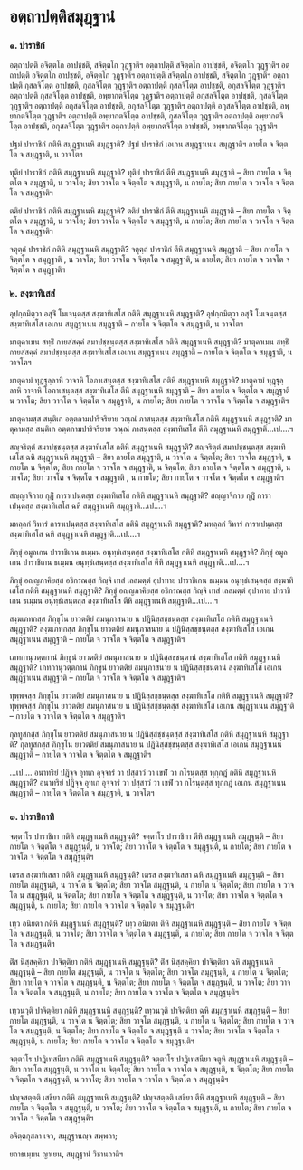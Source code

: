 <h1>อตฺถาปตฺติสมุฎฺฐานํ</h1>
<h3>๑. ปาราชิกํ</h3>
<p> อตฺถาปตฺติ     อจิตฺตโก อาปชฺชติ, สจิตฺตโก วุฎฺฐาติฯ อตฺถาปตฺติ สจิตฺตโก อาปชฺชติ, อจิตฺตโก วุฎฺฐาติฯ อตฺถาปตฺติ อจิตฺตโก อาปชฺชติ, อจิตฺตโก วุฎฺฐาติฯ อตฺถาปตฺติ สจิตฺตโก อาปชฺชติ, สจิตฺตโก วุฎฺฐาติฯ อตฺถาปตฺติ กุสลจิโตฺต อาปชฺชติ, กุสลจิโตฺต วุฎฺฐาติฯ อตฺถาปตฺติ กุสลจิโตฺต อาปชฺชติ, อกุสลจิโตฺต วุฎฺฐาติฯ อตฺถาปตฺติ กุสลจิโตฺต อาปชฺชติ, อพฺยากตจิโตฺต วุฎฺฐาติฯ อตฺถาปตฺติ อกุสลจิโตฺต อาปชฺชติ, กุสลจิโตฺต วุฎฺฐาติฯ อตฺถาปตฺติ อกุสลจิโตฺต อาปชฺชติ, อกุสลจิโตฺต วุฎฺฐาติฯ อตฺถาปตฺติ อกุสลจิโตฺต อาปชฺชติ, อพฺยากตจิโตฺต วุฎฺฐาติฯ อตฺถาปตฺติ อพฺยากตจิโตฺต อาปชฺชติ, กุสลจิโตฺต วุฎฺฐาติฯ อตฺถาปตฺติ อพฺยากตจิโตฺต อาปชฺชติ, อกุสลจิโตฺต วุฎฺฐาติฯ อตฺถาปตฺติ อพฺยากตจิโตฺต อาปชฺชติ, อพฺยากตจิโตฺต วุฎฺฐาติฯ</p>


<p>ปฐมํ ปาราชิกํ กติหิ สมุฎฺฐาเนหิ สมุฎฺฐาติ? ปฐมํ ปาราชิกํ เอเกน สมุฎฺฐาเนน สมุฎฺฐาติฯ กายโต จ จิตฺตโต จ สมุฎฺฐาติ, น วาจโตฯ</p>


<p>ทุติยํ ปาราชิกํ กติหิ สมุฎฺฐาเนหิ สมุฎฺฐาติ? ทุติยํ ปาราชิกํ ตีหิ สมุฎฺฐาเนหิ สมุฎฺฐาติ – สิยา กายโต จ จิตฺตโต จ สมุฎฺฐาติ, น วาจโต; สิยา วาจโต จ จิตฺตโต จ สมุฎฺฐาติ, น กายโต; สิยา กายโต จ  วาจโต จ จิตฺตโต จ สมุฎฺฐาติฯ</p>


<p>ตติยํ ปาราชิกํ กติหิ สมุฎฺฐาเนหิ สมุฎฺฐาติ? ตติยํ ปาราชิกํ ตีหิ สมุฎฺฐาเนหิ สมุฎฺฐาติ – สิยา กายโต จ จิตฺตโต จ สมุฎฺฐาติ, น วาจโต; สิยา วาจโต จ จิตฺตโต จ สมุฎฺฐาติ, น กายโต; สิยา กายโต จ วาจโต จ จิตฺตโต จ สมุฎฺฐาติฯ</p>


<p>จตุตฺถํ  ปาราชิกํ กติหิ สมุฎฺฐาเนหิ สมุฎฺฐาติ? จตุตฺถํ ปาราชิกํ ตีหิ สมุฎฺฐาเนหิ สมุฎฺฐาติ – สิยา กายโต จ จิตฺตโต จ สมุฎฺฐาติ , น วาจโต; สิยา วาจโต จ จิตฺตโต จ สมุฎฺฐาติ, น กายโต; สิยา กายโต จ วาจโต จ จิตฺตโต จ สมุฎฺฐาติฯ</p>

</p>


<h3>๒. สงฺฆาทิเสสํ</h3>
<p> อุปกฺกมิตฺวา อสุจิํ โมเจนฺตสฺส สงฺฆาทิเสโส กติหิ สมุฎฺฐาเนหิ สมุฎฺฐาติ? อุปกฺกมิตฺวา อสุจิํ โมเจนฺตสฺส สงฺฆาทิเสโส เอเกน สมุฎฺฐาเนน สมุฎฺฐาติ – กายโต จ จิตฺตโต จ สมุฎฺฐาติ, น วาจโตฯ</p>


<p>มาตุคาเมน สทฺธิํ กายสํสคฺคํ สมาปชฺชนฺตสฺส สงฺฆาทิเสโส กติหิ สมุฎฺฐาเนหิ สมุฎฺฐาติ? มาตุคาเมน สทฺธิํ กายสํสคฺคํ สมาปชฺชนฺตสฺส สงฺฆาทิเสโส เอเกน สมุฎฺฐาเนน สมุฎฺฐาติ – กายโต จ จิตฺตโต จ สมุฎฺฐาติ, น วาจโตฯ</p>


<p>มาตุคามํ ทุฎฺฐุลฺลาหิ วาจาหิ โอภาเสนฺตสฺส สงฺฆาทิเสโส กติหิ สมุฎฺฐาเนหิ สมุฎฺฐาติ? มาตุคามํ ทุฎฺฐุลฺลาหิ วาจาหิ โอภาเสนฺตสฺส สงฺฆาทิเสโส ตีหิ สมุฎฺฐาเนหิ สมุฎฺฐาติ – สิยา กายโต จ  จิตฺตโต จ สมุฎฺฐาติ น วาจโต; สิยา วาจโต  จ จิตฺตโต จ สมุฎฺฐาติ, น กายโต; สิยา กายโต จ วาจโต จ จิตฺตโต จ สมุฎฺฐาติฯ</p>


<p>มาตุคามสฺส สนฺติเก อตฺตกามปาริจริยาย วณฺณํ ภาสนฺตสฺส สงฺฆาทิเสโส กติหิ สมุฎฺฐาเนหิ สมุฎฺฐาติ? มาตุคามสฺส สนฺติเก อตฺตกามปาริจริยาย วณฺณํ ภาสนฺตสฺส สงฺฆาทิเสโส ตีหิ สมุฎฺฐาเนหิ สมุฎฺฐาติ…เป.…ฯ</p>


<p>สญฺจริตฺตํ สมาปชฺชนฺตสฺส สงฺฆาทิเสโส กติหิ สมุฎฺฐาเนหิ สมุฎฺฐาติ? สญฺจริตฺตํ สมาปชฺชนฺตสฺส สงฺฆาทิเสโส ฉหิ สมุฎฺฐาเนหิ สมุฎฺฐาติ – สิยา กายโต สมุฎฺฐาติ, น วาจโต น จิตฺตโต; สิยา วาจโต สมุฎฺฐาติ, น กายโต น จิตฺตโต; สิยา กายโต จ วาจโต จ สมุฎฺฐาติ, น จิตฺตโต; สิยา กายโต จ จิตฺตโต จ สมุฎฺฐาติ, น วาจโต; สิยา  วาจโต จ จิตฺตโต จ สมุฎฺฐาติ , น กายโต; สิยา กายโต จ วาจโต จ จิตฺตโต จ สมุฎฺฐาติฯ</p>


<p>สญฺญาจิกาย กุฎิํ การาเปนฺตสฺส สงฺฆาทิเสโส กติหิ สมุฎฺฐาเนหิ สมุฎฺฐาติ? สญฺญาจิกาย กุฎิํ การาเปนฺตสฺส สงฺฆาทิเสโส ฉหิ สมุฎฺฐาเนหิ สมุฎฺฐาติ…เป.…ฯ</p>


<p>มหลฺลกํ วิหารํ การาเปนฺตสฺส สงฺฆาทิเสโส กติหิ สมุฎฺฐาเนหิ สมุฎฺฐาติ? มหลฺลกํ วิหารํ การาเปนฺตสฺส สงฺฆาทิเสโส ฉหิ สมุฎฺฐาเนหิ สมุฎฺฐาติ…เป.…ฯ</p>


<p>ภิกฺขุํ อมูลเกน ปาราชิเกน ธเมฺมน อนุทฺธํเสนฺตสฺส สงฺฆาทิเสโส กติหิ สมุฎฺฐาเนหิ สมุฎฺฐาติ? ภิกฺขุํ อมูลเกน ปาราชิเกน ธเมฺมน อนุทฺธํเสนฺตสฺส สงฺฆาทิเสโส ตีหิ สมุฎฺฐาเนหิ  สมุฎฺฐาติ…เป.…ฯ</p>


<p>ภิกฺขุํ อญฺญภาคิยสฺส อธิกรณสฺส กิญฺจิ เทสํ เลสมตฺตํ อุปาทาย ปาราชิเกน ธเมฺมน อนุทฺธํเสนฺตสฺส สงฺฆาทิเสโส กติหิ สมุฎฺฐาเนหิ สมุฎฺฐาติ? ภิกฺขุํ อญฺญภาคิยสฺส อธิกรณสฺส กิญฺจิ เทสํ เลสมตฺตํ อุปาทาย ปาราชิเกน ธเมฺมน อนุทฺธํเสนฺตสฺส สงฺฆาทิเสโส ตีหิ สมุฎฺฐาเนหิ สมุฎฺฐาติ…เป.…ฯ</p>


<p>สงฺฆเภทกสฺส ภิกฺขุโน ยาวตติยํ สมนุภาสนาย น ปฎินิสฺสชฺชนฺตสฺส สงฺฆาทิเสโส กติหิ สมุฎฺฐาเนหิ สมุฎฺฐาติ? สงฺฆเภทกสฺส ภิกฺขุโน ยาวตติยํ สมนุภาสนาย น ปฎินิสฺสชฺชนฺตสฺส สงฺฆาทิเสโส เอเกน สมุฎฺฐาเนน สมุฎฺฐาติ – กายโต จ วาจโต จ จิตฺตโต จ สมุฎฺฐาติฯ</p>


<p>เภทกานุวตฺตกานํ ภิกฺขูนํ ยาวตติยํ สมนุภาสนาย น ปฎินิสฺสชฺชนฺตานํ สงฺฆาทิเสโส กติหิ สมุฎฺฐาเนหิ สมุฎฺฐาติ? เภทกานุวตฺตกานํ ภิกฺขูนํ ยาวตติยํ สมนุภาสนาย น ปฎินิสฺสชฺชนฺตานํ สงฺฆาทิเสโส เอเกน สมุฎฺฐาเนน สมุฎฺฐาติ – กายโต จ วาจโต จ จิตฺตโต จ สมุฎฺฐาติฯ</p>


<p>ทุพฺพจสฺส ภิกฺขุโน ยาวตติยํ สมนุภาสนาย น ปฎินิสฺสชฺชนฺตสฺส สงฺฆาทิเสโส กติหิ สมุฎฺฐาเนหิ สมุฎฺฐาติ? ทุพฺพจสฺส ภิกฺขุโน ยาวตติยํ สมนุภาสนาย น ปฎินิสฺสชฺชนฺตสฺส  สงฺฆาทิเสโส เอเกน สมุฎฺฐาเนน สมุฎฺฐาติ – กายโต จ วาจโต จ จิตฺตโต จ สมุฎฺฐาติฯ</p>


<p>กุลทูสกสฺส  ภิกฺขุโน ยาวตติยํ สมนุภาสนาย น ปฎินิสฺสชฺชนฺตสฺส สงฺฆาทิเสโส กติหิ สมุฎฺฐาเนหิ สมุฎฺฐาติ? กุลทูสกสฺส ภิกฺขุโน ยาวตติยํ สมนุภาสนาย  น ปฎินิสฺสชฺชนฺตสฺส สงฺฆาทิเสโส เอเกน สมุฎฺฐาเนน สมุฎฺฐาติ – กายโต จ วาจโต จ จิตฺตโต จ สมุฎฺฐาติฯ</p>

</p>


<p> …เป.… อนาทริยํ ปฎิจฺจ อุทเก อุจฺจารํ วา ปสฺสาวํ วา เขฬํ วา กโรนฺตสฺส ทุกฺกฎํ กติหิ สมุฎฺฐาเนหิ สมุฎฺฐาติ? อนาทริยํ ปฎิจฺจ อุทเก อุจฺจารํ วา ปสฺสาวํ วา เขฬํ วา กโรนฺตสฺส ทุกฺกฎํ เอเกน สมุฎฺฐาเนน สมุฎฺฐาติ – กายโต จ จิตฺตโต จ สมุฎฺฐาติ, น วาจโตฯ</p>

</p>


<h3>๓. ปาราชิกาทิ</h3>
<p> จตฺตาโร ปาราชิกา กติหิ สมุฎฺฐาเนหิ สมุฎฺฐนฺติ? จตฺตาโร ปาราชิกา ตีหิ สมุฎฺฐาเนหิ สมุฎฺฐนฺติ – สิยา กายโต จ จิตฺตโต จ สมุฎฺฐนฺติ, น วาจโต; สิยา วาจโต จ จิตฺตโต จ สมุฎฺฐนฺติ, น กายโต; สิยา กายโต จ วาจโต จ จิตฺตโต จ สมุฎฺฐนฺติฯ</p>


<p>เตรส  สงฺฆาทิเสสา กติหิ สมุฎฺฐาเนหิ สมุฎฺฐนฺติ? เตรส สงฺฆาทิเสสา ฉหิ สมุฎฺฐาเนหิ สมุฎฺฐนฺติ – สิยา กายโต สมุฎฺฐนฺติ, น วาจโต น จิตฺตโต; สิยา วาจโต สมุฎฺฐนฺติ, น กายโต น จิตฺตโต; สิยา กายโต จ วาจโต น สมุฎฺฐนฺติ, น จิตฺตโต; สิยา กายโต จ จิตฺตโต จ สมุฎฺฐนฺติ, น วาจโต; สิยา วาจโต จ จิตฺตโต จ สมุฎฺฐนฺติ, น กายโต; สิยา  กายโต จ วาจโต จ จิตฺตโต จ สมุฎฺฐนฺติฯ</p>


<p>เทฺว อนิยตา กติหิ สมุฎฺฐาเนหิ สมุฎฺฐนฺติ? เทฺว อนิยตา ตีหิ สมุฎฺฐาเนหิ สมุฎฺฐนฺติ  – สิยา กายโต จ จิตฺตโต จ สมุฎฺฐนฺติ, น วาจโต;  สิยา วาจโต จ จิตฺตโต จ สมุฎฺฐนฺติ, น กายโต; สิยา กายโต จ วาจโต จ จิตฺตโต จ สมุฎฺฐนฺติฯ</p>


<p>ติํส นิสฺสคฺคิยา ปาจิตฺติยา กติหิ สมุฎฺฐาเนหิ สมุฎฺฐนฺติ? ติํส นิสฺสคฺคิยา ปาจิตฺติยา ฉหิ สมุฎฺฐาเนหิ สมุฎฺฐนฺติ – สิยา กายโต สมุฎฺฐนฺติ, น วาจโต น จิตฺตโต; สิยา วาจโต สมุฎฺฐนฺติ, น กายโต น จิตฺตโต; สิยา กายโต จ วาจโต จ สมุฎฺฐนฺติ, น จิตฺตโต; สิยา กายโต จ จิตฺตโต จ สมุฎฺฐนฺติ, น วาจโต; สิยา วาจโต จ จิตฺตโต จ สมุฎฺฐนฺติ, น กายโต; สิยา กายโต จ วาจโต จ จิตฺตโต จ สมุฎฺฐนฺติฯ</p>


<p>เทฺวนวุติ ปาจิตฺติยา กติหิ สมุฎฺฐาเนหิ สมุฎฺฐนฺติ? เทฺวนวุติ ปาจิตฺติยา ฉหิ สมุฎฺฐาเนหิ สมุฎฺฐนฺติ – สิยา กายโต สมุฎฺฐนฺติ, น วาจโต น จิตฺตโต; สิยา วาจโต สมุฎฺฐนฺติ, น กายโต น จิตฺตโต; สิยา กายโต จ วาจโต จ สมุฎฺฐนฺติ, น จิตฺตโต; สิยา กายโต จ จิตฺตโต จ สมุฎฺฐนฺติ น วาจโต; สิยา วาจโต จ จิตฺตโต จ สมุฎฺฐนฺติ, น กายโต; สิยา  กายโต จ วาจโต จ จิตฺตโต จ สมุฎฺฐนฺติฯ</p>


<p>จตฺตาโร ปาฎิเทสนียา กติหิ สมุฎฺฐาเนหิ สมุฎฺฐนฺติ? จตฺตาโร ปาฎิเทสนียา จตูหิ สมุฎฺฐาเนหิ สมุฎฺฐนฺติ – สิยา กายโต สมุฎฺฐนฺติ, น วาจโต น จิตฺตโต; สิยา กายโต จ วาจโต จ สมุฎฺฐนฺติ, น จิตฺตโต; สิยา กายโต จ จิตฺตโต จ สมุฎฺฐนฺติ, น วาจโต; สิยา กายโต จ วาจโต จ จิตฺตโต จ สมุฎฺฐนฺติฯ</p>


<p>ปญฺจสตฺตติ เสขิยา กติหิ สมุฎฺฐาเนหิ สมุฎฺฐนฺติ? ปญฺจสตฺตติ เสขิยา ตีหิ สมุฎฺฐาเนหิ สมุฎฺฐนฺติ – สิยา กายโต จ จิตฺตโต จ สมุฎฺฐนฺติ, น วาจโต; สิยา วาจโต จ จิตฺตโต จ สมุฎฺฐนฺติ, น กายโต; สิยา กายโต จ วาจโต จ จิตฺตโต จ สมุฎฺฐนฺติฯ</p>

</p>

</p>


<p>
อจิตฺตกุสลา เจว, สมุฎฺฐานญฺจ สพฺพถา;  
  
ยถาธเมฺมน ญาเยน, สมุฎฺฐานํ วิชานถาติฯ  
</p>
  
  
  
  
  
